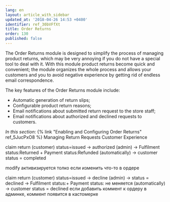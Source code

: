 ```yaml
---
lang: en
layout: article_with_sidebar
updated_at: '2018-04-26 14:53 +0400'
identifier: ref_30bVFfXt
title: Order Returns
order: 130
published: false
---
```

The Order Returns module is designed to simplify the process of managing product returns, which may be very annoying if you do not have a special tool to deal with it. With this module product returns become quick and convenient; the module organizes the whole process and allows your customers and you to avoid negative experience by getting rid of endless email correspondence.

The key features of the Order Returns module include:

* Automatic generation of return slips;
* Configurable product return reasons;
* Email notifications about submitted return request to the store staff;
* Email notifications about authorized and declined requests to customers.

_In this section_:
{% link "Enabling and Configuring Order Returns" ref_5JucPxO8 %}
Managing Return Requests
Customer Experience

claim return (customer) status=issued -> authorized (admin) -> Fulfilment status:Returned + Payment status:Refunded (automatically) -> customer status = completed

modify активизируется толко если изменить что-то в ордере

claim return (customer) status=issued -> decline (admin) -> status = declined -> Fulfilment status:+ Payment status: не меняется (automatically) -> customer status = declined
если добавить коммент к ордеру в админке, коммент появится в кастомерке
